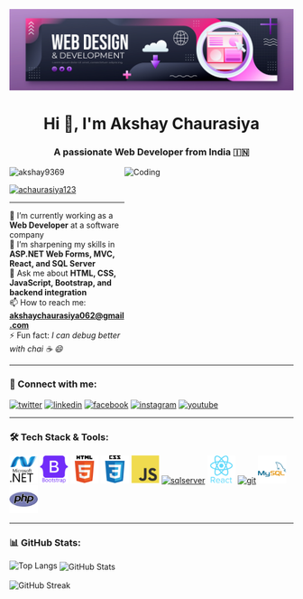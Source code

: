 

[![MasterHead](im1.jpg)](https://github.com/akshay9369)

<h1 align="center">Hi 👋, I'm Akshay Chaurasiya</h1>
<h3 align="center">A passionate Web Developer from India 🇮🇳</h3>

<img align="right" alt="Coding" width="300" height="350" src="https://cdn.dribbble.com/users/1162077/screenshots/3848914/programmer.gif">

<p align="left"> <img src="https://komarev.com/ghpvc/?username=akshay9369&label=Profile%20views&color=0e75b6&style=flat" alt="akshay9369" /> </p>

<p align="left"> 
  <a href="https://twitter.com/achaurasiya123" target="blank">
    <img src="https://img.shields.io/twitter/follow/achaurasiya123?logo=twitter&style=for-the-badge" alt="achaurasiya123" />
  </a> 
</p>

---

🔭 I’m currently working as a **Web Developer** at a software company  
🌱 I’m sharpening my skills in **ASP.NET Web Forms, MVC, React, and SQL Server**  
💬 Ask me about **HTML, CSS, JavaScript, Bootstrap, and backend integration**  
📫 How to reach me: **akshaychaurasiya062@gmail.com**  
⚡ Fun fact: *I can debug better with chai ☕ 😄*

---

<h3 align="left">🔗 Connect with me:</h3>
<p align="left">
<a href="https://twitter.com/achaurasiya123" target="blank"><img align="center" src="https://raw.githubusercontent.com/rahuldkjain/github-profile-readme-generator/master/src/images/icons/Social/twitter.svg" alt="twitter" height="30" width="40" /></a>
<a href="https://linkedin.com/in/akshay-chaurasiya" target="blank"><img align="center" src="https://raw.githubusercontent.com/rahuldkjain/github-profile-readme-generator/master/src/images/icons/Social/linked-in-alt.svg" alt="linkedin" height="30" width="40" /></a>
<a href="https://fb.com/akshaychaurasiya" target="blank"><img align="center" src="https://raw.githubusercontent.com/rahuldkjain/github-profile-readme-generator/master/src/images/icons/Social/facebook.svg" alt="facebook" height="30" width="40" /></a>
<a href="https://instagram.com/akshay.6321" target="blank"><img align="center" src="https://raw.githubusercontent.com/rahuldkjain/github-profile-readme-generator/master/src/images/icons/Social/instagram.svg" alt="instagram" height="30" width="40" /></a>
<a href="https://www.youtube.com/@jacksparow108" target="blank"><img align="center" src="https://raw.githubusercontent.com/rahuldkjain/github-profile-readme-generator/master/src/images/icons/Social/youtube.svg" alt="youtube" height="30" width="40" /></a>
</p>

---

<h3 align="left">🛠️ Tech Stack & Tools:</h3>
<p align="left">
  <a href="https://dotnet.microsoft.com/" target="_blank"><img src="https://raw.githubusercontent.com/devicons/devicon/master/icons/dot-net/dot-net-original-wordmark.svg" alt="dotnet" width="50" height="50"/></a>
  <a href="https://getbootstrap.com" target="_blank"><img src="https://raw.githubusercontent.com/devicons/devicon/master/icons/bootstrap/bootstrap-plain-wordmark.svg" alt="bootstrap" width="50" height="50"/></a>
  <a href="https://www.w3.org/html/" target="_blank"><img src="https://raw.githubusercontent.com/devicons/devicon/master/icons/html5/html5-original-wordmark.svg" alt="html5" width="50" height="50"/></a>
  <a href="https://www.w3schools.com/css/" target="_blank"><img src="https://raw.githubusercontent.com/devicons/devicon/master/icons/css3/css3-original-wordmark.svg" alt="css3" width="50" height="50"/></a>
  <a href="https://developer.mozilla.org/en-US/docs/Web/JavaScript" target="_blank"><img src="https://raw.githubusercontent.com/devicons/devicon/master/icons/javascript/javascript-original.svg" alt="javascript" width="50" height="50"/></a>
  <a href="https://www.microsoft.com/en-us/sql-server" target="_blank"><img src="https://www.svgrepo.com/show/303229/microsoft-sql-server-logo.svg" alt="sqlserver" width="50" height="50"/></a>
  <a href="https://reactjs.org/" target="_blank"><img src="https://raw.githubusercontent.com/devicons/devicon/master/icons/react/react-original-wordmark.svg" alt="react" width="50" height="50"/></a>
  <a href="https://git-scm.com/" target="_blank"><img src="https://www.vectorlogo.zone/logos/git-scm/git-scm-icon.svg" alt="git" width="50" height="50"/></a>
  <a href="https://www.mysql.com/" target="_blank"><img src="https://raw.githubusercontent.com/devicons/devicon/master/icons/mysql/mysql-original-wordmark.svg" alt="mysql" width="50" height="50"/></a>
  <a href="https://www.php.net/" target="_blank"><img src="https://raw.githubusercontent.com/devicons/devicon/master/icons/php/php-original.svg" alt="php" width="50" height="50"/></a>
</p>

---

<h3>📊 GitHub Stats:</h3>
<p><img align="left" src="https://github-readme-stats.vercel.app/api/top-langs/?username=akshay9369&layout=compact" alt="Top Langs" /></p>
<p>&nbsp;<img align="center" src="https://github-readme-stats.vercel.app/api?username=akshay9369&show_icons=true&theme=default" alt="GitHub Stats" /></p>
<p><img align="center" src="https://github-readme-streak-stats.herokuapp.com/?user=akshay9369" alt="GitHub Streak" /></p>

